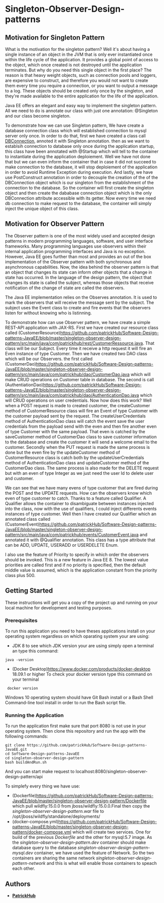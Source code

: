 # Singleton-Observer-Design-patterns

## Motivation for Singleton Pattern

What is the motivation for the singleton pattern? Well it's about having a single instance of an object in the JVM that is only ever instantiated once within the life cycle of the application. It provides a global point of access to the object, which once created is not destroyed until the application terminates. But why do you need this single object in the first place? The reason is that heavy weight objects, such as connection pools and loggers, are expensive to construct, and therefore you would not want to create them every time you require a connection, or you want to output a message to a log. These objects should be created only once by the singleton, and they're made available to the entire application for the life of the application.

Java EE offers an elegant and easy way to implement the singleton pattern. All we need to do is annotate our class with just one annotation: @Singleton and our class become singleton.

To demonstrate how we can use Singleton pattern, We have create a database connection class which will established connection to mysql
server only once. In order to do that, first we have created a class call [DBConnection](https://github.com/patrickHub/Software-Design-patterns-JavaEE/blob/master/singleton-observer-design-pattern/src/main/java/com/patrickhub/dao/DBConnection.java), annoted it with Singleton annotation. then as we want to establsih connection to database only once during the application startup, this class have been annotated with @Startup which will tell to the container to instantiate during the application deploiement. Well we have not done that but we can even inform the container that in case it did not succeed to make connection to the database, it will stop deploiement of the application in order to avoid Runtime Exception during execution. And lastly, we have use PostConstruct annotation in order to decouple the creation of the of the DBConnection object which is our singleton from the establishment of the connection to the database. So the container will first create the singleton object and then create the dababase connection object which is the only DBConnection attribute accessible with its getter.
Now every time we need db connection to make request to the database, the container will simply inject the unique object of this class.

## Motivation for Observer Pattern

The Observer pattern is one of the most widely used and accepted design patterns in modern programming languages, software, and user interface frameworks. Many programming languages use observers within their internal application programming interfaces and Java is no exception. However, Java EE goes further than most and provides an out of the box implementation of the Observer pattern with both synchronous and asynchronous capabilities. Now, the idea behind the observer pattern is that an object that changes its state can inform other objects that a change in state has occurred. In the language of the design pattern, the object that changes its state is called the subject, whereas those objects that receive notification of the change of state are called the observers.

The Java EE implementation relies on the Observes annotation. It is used to mark the observers that will receive the message sent by the subject. The subject uses the Event class to create and fire events that the observers listen for without knowing who is listinning.

To demonstrate how can use Observer pattern, we have create a simple REST-API application with JAX-RS. First we have created our resource class called (CustomerResource)https://github.com/patrickHub/Software-Design-patterns-JavaEE/blob/master/singleton-observer-design-pattern/src/main/java/com/patrickhub/rest/CustomerRessource.java. That class will be our Subject. Every time it receive a http request it will fire an Even instance of type Customer. Then we have created two DAO class which will be our Observers. the first called (CustomerDao)https://github.com/patrickHub/Software-Design-patterns-JavaEE/blob/master/singleton-observer-design-pattern/src/main/java/com/patrickhub/dao/CustomerDao.java which will make CRUD operations on Customer table in database. The second is call (AuthentiationDao)https://github.com/patrickHub/Software-Design-patterns-JavaEE/blob/master/singleton-observer-design-pattern/src/main/java/com/patrickhub/dao/AuthenticationDao.java which will CRUD operations on user credentials. Now how does this work? Well when a POST request is made to created customer, the createCustomer method of CustomerResource class will fire an Event of type Customer with the customer payload sent by the request. The createUserCredentials method of AuthenticationDao class will catch the event save the user credentials from the payload send with the even and then fire another even of type Customer with the same payload. That even is catched by the saveCustomer method of CustomerDao class to save customer information to the database and create the customer it will send a welcome email to the customer. Secondly when the PUT request is made the same process is done but the even fire by the updateCustomer method of CustomerResource class is catch both by the updateUserCredentials method of AuthenticationDao class and updateCustomer method of the CustomerDao class. The same process is also made for the DELETE request but with an even of type Integer as we just need the user Id to delete user and customer.

We can see that we have many evens of type customer that are fired during the POST and the UPDATE requests. How can the observers know which even of type customer to catch. Thanks to a feature called Qualifier. A Qualifier allows the container to disambiguate between instances injected into the class, now with the use of qualifiers, I could inject differents events instances of type customer. Well then I have created our Qualifier which an annotated class called (CustomerEvent)https://github.com/patrickHub/Software-Design-patterns-JavaEE/blob/master/singleton-observer-design-pattern/src/main/java/com/patrickhub/events/CustomerEvent.java and annotated it with @Qualifier annotation. This class has a type attribute that can be ADD, UPDATE, USERADD or USERDELETE Enum.

I also use the feature of Priority to specify in which order the observers should be invoked. This is a new feature in Java EE 8. The lowest value priorities are called first and if no priority is specified, then the default middle value is assumed, which is the application constant from the priority class plus 500.

## Getting Started

These instructions will get you a copy of the project up and running on your local machine for development and testing purposes.

### Prerequisites

To run this application you need to have theses applications install on your operating system regardless on which oparating system your are using:

- JDK 8
  to see which JDK version your are using simply open a terminal an type this command:

```
java -version
```

- (Docker Desktop)https://www.docker.com/products/docker-desktop 18.09.1 or higher
  To check your docker version type this command on your terminal

```
 docker version
```

Windows 10 operating system should have Git Bash install or a Bash Shell Command-line tool install in order to run the Bash script file.

### Running the Application

To run the application first make sure that port 8080 is not use in your operating system.
Then clone this repository and run the app with the following commands:

```
git clone https://github.com/patrickHub/Software-Design-patterns-JavaEE.git
cd Software-Design-patterns-JavaEE
cd singleton-observer-design-pattern
bash buildAndRun.sh
```

And you can start make request to localhost:8080/singleton-observer-design-pattern/api

To simplefy every thing we have use:

- (Dockerfile)https://github.com/patrickHub/Software-Design-patterns-JavaEE/blob/master/singleton-observer-design-pattern/Dockerfile which pull wildfly:15.0.0 from jboss/wildfly:15.0.0.Final then copy the
  _singleton-observer-design-pattern.war_ file to /opt/jboss/wildfly/standalone/deployments/
- (docker-compose.yml)https://github.com/patrickHub/Software-Design-patterns-JavaEE/blob/master/singleton-observer-design-pattern/docker-compose.yml which will create two services. One for build of the previous _Dockerfile_ and the other for mysql:5.7 image. As the _singleton-observer-design-pattern.dev_ container should make database query to the database _singleton-observer-design-pattern-mysql.dev_ container, we have used the feature of Network. So the two containers are sharing the same network _singleton-observer-design-pattern-network_ and this is what will enable those containers to speach each other.

## Authors

- **[PatrickHub](https://github.com/patrickHub)**
 
